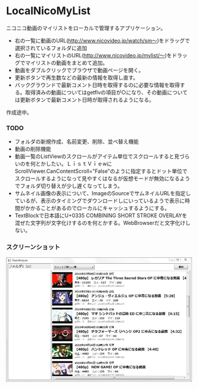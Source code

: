 # LocalNicoMyList
ニコニコ動画のマイリストをローカルで管理するアプリケーション。

* 右の一覧に動画のURL(http://www.nicovideo.jp/watch/sm～)をドラッグで選択されているフォルダに追加
* 右の一覧にマイリストのURL(http://www.nicovideo.jp/mylist/～)をドラッグでマイリストの動画をまとめて追加。
* 動画をダブルクリックでブラウザで動画ページを開く。
* 更新ボタンで再生数などの最新の情報を取得し直す。
* バックグラウンドで最新コメント日時を取得するのに必要な情報を取得する。取得済みの動画についてはgetflvの項目が○になり、その動画については更新ボタンで最新コメント日時が取得されるようになる。

作成途中。

### TODO
* フォルダの新規作成、名前変更、削除、並べ替え機能
* 動画の削除機能
* 動画一覧のListViewのスクロールがアイテム単位でスクロールすると見づらいのを何とかしたい。ＬｉｓｔＶｉｅwにScrollViewer.CanContentScroll="False"のように指定するとドット単位でスクロールするようになって見やすくはなるが仮想モードが無効になるようでフォルダ切り替えが少し遅くなってしまう。
* サムネイル画像の表示について、ImageのSourceでサムネイルURLを指定しているが、表示のタイミングでダウンロードしにいっているようで表示に時間がかかることがあるのでローカルにキャッシュするようにする。
* TextBlockで日本語にU+0335 COMBINING SHORT STROKE OVERLAYを混ぜた文字列が文字化けするのを何とかする。WebBrowserだと文字化けしない。

### スクリーンショット
![タイトル](screenshot.JPG)

